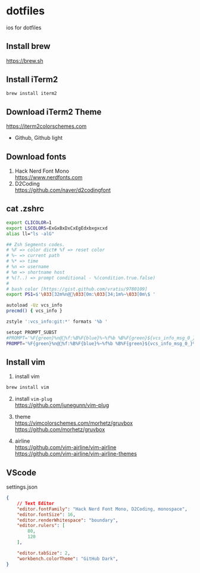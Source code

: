 # dotfiles
ios for dotfiles

## Install brew
https://brew.sh

## Install iTerm2
```sh
brew install iterm2
```

## Download iTerm2 Theme
https://iterm2colorschemes.com
- Github, Github light

## Download fonts
1. Hack Nerd Font Mono  
  https://www.nerdfonts.com
2. D2Coding  
  https://github.com/naver/d2codingfont

## cat .zshrc
```sh
export CLICOLOR=1
export LSCOLORS=ExGxBxDxCxEgEdxbxgxcxd
alias ll="ls -alG"

## Zsh Segments codes.
# %F => color dict# %f => reset color
# %~ => current path
# %* => time
# %n => username
# %m => shortname host
# %(?..) => prompt conditional - %(condition.true.false)
#
# bash color [https://gist.github.com/vratiu/9780109]
export PS1=$'\033[32m%n@\033[0m:\033[34;1m%~\033[0m\$ '

autoload -Uz vcs_info
precmd() { vcs_info }

zstyle ':vcs_info:git:*' formats '%b '

setopt PROMPT_SUBST
#PROMPT='%F{green}%n@%f:%B%F{blue}%~%f%b %B%F{green}${vcs_info_msg_0_}%f%b$ '
PROMPT='%F{green}%n@🍏%f:%B%F{blue}%~%f%b %B%F{green}${vcs_info_msg_0_}%f%b$ '
```

## Install vim
1. install vim  
```zsh
brew install vim
```

2. install `vim-plug`  
  https://github.com/junegunn/vim-plug

3. theme  
  https://vimcolorschemes.com/morhetz/gruvbox  
  https://github.com/morhetz/gruvbox

4. airline  
  https://github.com/vim-airline/vim-airline  
  https://github.com/vim-airline/vim-airline-themes

## VScode
settings.json
```json
{
    // Text Editor
    "editor.fontFamily": "Hack Nerd Font Mono, D2Coding, monospace",
    "editor.fontSize": 16,
    "editor.renderWhitespace": "boundary",
    "editor.rulers": [
        80,
        120
    ],

    "editor.tabSize": 2,
    "workbench.colorTheme": "GitHub Dark",
}
```